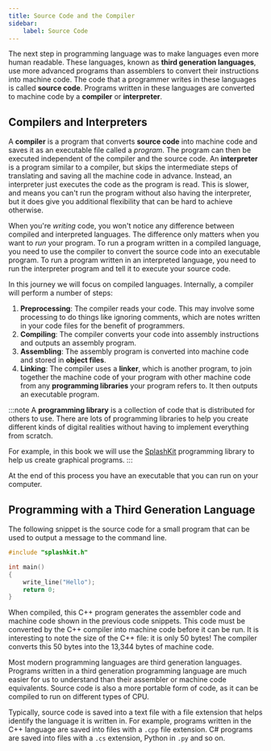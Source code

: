 ```yaml
---
title: Source Code and the Compiler
sidebar:
    label: Source Code
---
```


The next step in programming language was to make languages even more human readable. These languages, known as **third generation languages**, use more advanced programs than assemblers to convert their instructions into machine code. The code that a programmer writes in these languages is called **source code**. Programs written in these languages are converted to machine code by a **compiler** or **interpreter**.

## Compilers and Interpreters

A **compiler** is a program that converts **source code** into machine code and saves it as an executable file called a *program*. The program can then be executed independent of the compiler and the source code. An **interpreter** is a program similar to a compiler, but skips the intermediate steps of translating and saving all the machine code in advance. Instead, an interpreter just executes the code as the program is read. This is slower, and means you can't run the program without also having the interpreter, but it does give you additional flexibility that can be hard to achieve otherwise.

When you're *writing* code, you won't notice any difference between compiled and interpreted languages.
The difference only matters when you want to *run* your program.
To run a program written in a compiled language, you need to use the compiler to convert the source code into an executable program.
To run a program written in an interpreted language, you need to run the interpreter program and tell it to execute your source code.

In this journey we will focus on compiled languages.
Internally, a compiler will perform a number of steps:

1. **Preprocessing**: The compiler reads your code. This may involve some processing to do things like ignoring comments, which are notes written in your code files for the benefit of programmers.
2. **Compiling**: The compiler converts your code into assembly instructions and outputs an assembly program.
3. **Assembling**: The assembly program is converted into machine code and stored in **object files**.
4. **Linking**: The compiler uses a **linker**, which is another program, to join together the machine code of your program with other machine code from any **programming libraries** your program refers to. It then outputs an executable program.

:::note
A **programming library** is a collection of code that is distributed for others to use.
There are lots of programming libraries to help you create different kinds of digital realities without having to implement everything from scratch.

For example, in this book we will use the [SplashKit](https://splashkit.io/) programming library to help us create graphical programs.
:::

At the end of this process you have an executable that you can run on your computer.

## Programming with a Third Generation Language

The following snippet is the source code for a small program that can be used to output a message
to the command line.

```cpp
#include "splashkit.h"

int main()
{
    write_line("Hello");
    return 0;
}
```

When compiled, this C++ program generates the assembler code and machine code shown in the previous code snippets. This code must be converted by the C++ compiler into machine code before it can be run. It is interesting to note the size of the C++ file: it is only 50 bytes! The compiler converts this 50 bytes into the 13,344 bytes of machine code.

Most modern programming languages are third generation languages. Programs written in a third generation programming language are much easier for us to understand than their assembler or machine code equivalents. Source code is also a more portable form of code, as it can be compiled to run on different types of CPU. 

Typically, source code is saved into a text file with a file extension that helps identify the language it is written in. For example, programs written in the C++ language are saved into files with a `.cpp` file extension. C# programs are saved into files with a `.cs` extension, Python in `.py` and so on.
